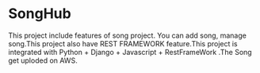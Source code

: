 # SongHub

This project include  features of song project. You can add song, manage song.This project also have REST FRAMEWORK feature.This project is integrated with Python + Django + Javascript + RestFrameWork .The Song get uploded on AWS.

